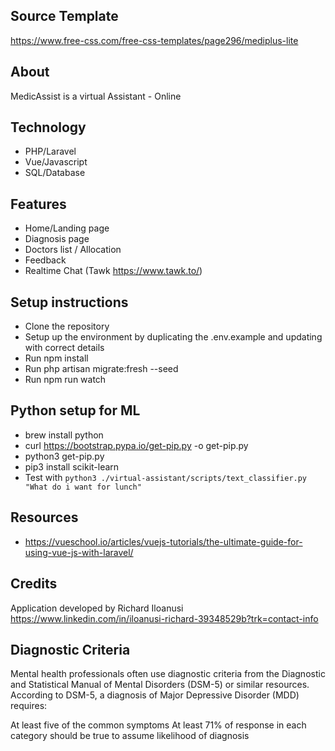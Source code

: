 ## Source Template
https://www.free-css.com/free-css-templates/page296/mediplus-lite

## About
MedicAssist is a virtual Assistant - Online

## Technology
- PHP/Laravel
- Vue/Javascript
- SQL/Database

## Features
- Home/Landing page
- Diagnosis page
- Doctors list / Allocation
- Feedback
- Realtime Chat (Tawk https://www.tawk.to/)

## Setup instructions
- Clone the repository
- Setup up the environment by duplicating the .env.example and updating with correct details 
- Run npm install
- Run php artisan migrate:fresh --seed
- Run npm run watch

## Python setup for ML
- brew install python
- curl https://bootstrap.pypa.io/get-pip.py -o get-pip.py
- python3 get-pip.py
- pip3 install scikit-learn
- Test with ``python3 ./virtual-assistant/scripts/text_classifier.py "What do i want for lunch" ``


## Resources
- https://vueschool.io/articles/vuejs-tutorials/the-ultimate-guide-for-using-vue-js-with-laravel/

## Credits
Application developed by Richard Iloanusi https://www.linkedin.com/in/iloanusi-richard-39348529b?trk=contact-info

## Diagnostic Criteria
Mental health professionals often use diagnostic criteria from the Diagnostic and Statistical Manual of Mental Disorders (DSM-5) or similar resources. According to DSM-5, a diagnosis of Major Depressive Disorder (MDD) requires:

At least five of the common symptoms
At least 71% of response in each category should be true to assume likelihood of diagnosis
